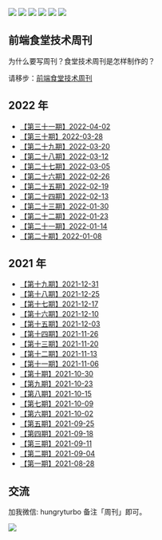 [![](https://img.shields.io/badge/WeChat-微信群-brightgreen)](#交流)
[![](https://img.shields.io/badge/公众号-前端食堂-blueviolet)](#交流)
[![](https://img.shields.io/badge/Juejin-掘金-blue)](https://juejin.im/user/5a2de8a8f265da4320032fc4)
[![](https://img.shields.io/badge/Weibo-微博-orange)](https://weibo.com/u/2771284557)
[![](https://img.shields.io/badge/Zhihu-知乎-blue)](https://www.zhihu.com/people/huo-yi-tong-98)
[![](https://img.shields.io/badge/bilili-哔哩哔哩-ff69b4)](https://space.bilibili.com/161753278)

## 前端食堂技术周刊

为什么要写周刊？食堂技术周刊是怎样制作的？

请移步：[前端食堂技术周刊](https://mp.weixin.qq.com/s/86Cz3KUWqutu9J0V4tyabQ)

## 2022 年

- [【第三十一期】2022-04-02](https://github.com/Geekhyt/weekly/issues/32)
- [【第三十期】2022-03-28](https://github.com/Geekhyt/weekly/issues/31)
- [【第二十九期】2022-03-20](https://github.com/Geekhyt/weekly/issues/30)
- [【第二十八期】2022-03-12](https://github.com/Geekhyt/weekly/issues/29)
- [【第二十七期】2022-03-05](https://github.com/Geekhyt/weekly/issues/28)
- [【第二十六期】2022-02-26](https://github.com/Geekhyt/weekly/issues/27)
- [【第二十五期】2022-02-19](https://github.com/Geekhyt/weekly/issues/26)
- [【第二十四期】2022-02-13](https://github.com/Geekhyt/weekly/issues/25)
- [【第二十三期】2022-01-30](https://github.com/Geekhyt/weekly/issues/24)
- [【第二十二期】2022-01-23](https://github.com/Geekhyt/weekly/issues/23)
- [【第二十一期】2022-01-14](https://github.com/Geekhyt/weekly/issues/22)
- [【第二十期】2022-01-08](https://github.com/Geekhyt/weekly/issues/21)

## 2021 年

- [【第十九期】2021-12-31](https://github.com/Geekhyt/weekly/issues/20)
- [【第十八期】2021-12-25](https://github.com/Geekhyt/weekly/issues/19)
- [【第十七期】2021-12-17](https://github.com/Geekhyt/weekly/issues/18)
- [【第十六期】2021-12-10](https://github.com/Geekhyt/weekly/issues/17)
- [【第十五期】2021-12-03](https://github.com/Geekhyt/weekly/issues/16)
- [【第十四期】2021-11-26](https://github.com/Geekhyt/weekly/issues/14)
- [【第十三期】2021-11-20](https://github.com/Geekhyt/weekly/issues/13)
- [【第十二期】2021-11-13](https://github.com/Geekhyt/weekly/issues/12)
- [【第十一期】2021-11-06](https://github.com/Geekhyt/weekly/issues/11)
- [【第十期】2021-10-30](https://github.com/Geekhyt/weekly/issues/10)
- [【第九期】2021-10-23](https://github.com/Geekhyt/weekly/issues/9)
- [【第八期】2021-10-15](https://github.com/Geekhyt/weekly/issues/8)
- [【第七期】2021-10-09](https://github.com/Geekhyt/weekly/issues/7)
- [【第六期】2021-10-02](https://github.com/Geekhyt/weekly/issues/6)
- [【第五期】2021-09-25](https://github.com/Geekhyt/weekly/issues/5)
- [【第四期】2021-09-18](https://github.com/Geekhyt/weekly/issues/4)
- [【第三期】2021-09-11](https://github.com/Geekhyt/weekly/issues/3)
- [【第二期】2021-09-04](https://github.com/Geekhyt/weekly/issues/2)
- [【第一期】2021-08-28](https://github.com/Geekhyt/weekly/issues/1)


## 交流

加我微信: hungryturbo 备注「周刊」即可。

![](https://github.com/Geekhyt/front-end-canteen/blob/master/images/new-qrcode.jpg)
